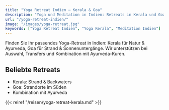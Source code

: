 ```yaml
---
title: "Yoga Retreat Indien – Kerala & Goa"
description: "Yoga und Meditation in Indien: Retreats in Kerala und Goa mit deutschsprachiger Beratung."
url: "/yoga-retreat-indien/"
image: "/images/yoga-retreat.jpg"
keywords: ["Yoga Retreat Indien", "Yoga Kerala", "Meditation Indien"]
---
```


Finden Sie Ihr passendes Yoga-Retreat in Indien: Kerala für Natur & Ayurveda, Goa für Strand & Sonnenuntergänge. Wir unterstützen bei Auswahl, Transfers und Kombination mit Ayurveda-Kuren.

## Beliebte Retreats
- Kerala: Strand & Backwaters
- Goa: Strandorte im Süden
- Kombination mit Ayurveda

{{< relref "/reisen/yoga-retreat-kerala.md" >}}


